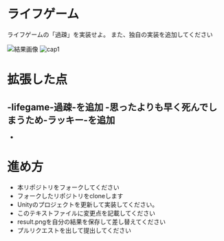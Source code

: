# ライフゲーム

ライフゲームの「過疎」を実装せよ。
また、独自の実装を追加してください

![結果画像](result.png)
![cap1](https://user-images.githubusercontent.com/38420405/94819497-4e1bef80-043a-11eb-816d-5273970dd1ac.PNG)


# 拡張した点

-lifegame-過疎-を追加
-思ったよりも早く死んでしまうため-ラッキー-を追加
-
-

# 進め方

- 本リポジトリをフォークしてください
- フォークしたリポジトリをcloneします
- Unityのプロジェクトを更新して実装してください。
- このテキストファイルに変更点を記載してください
- result.pngを自分の結果を保存して差し替えてください
- プルリクエストを出して提出してください
